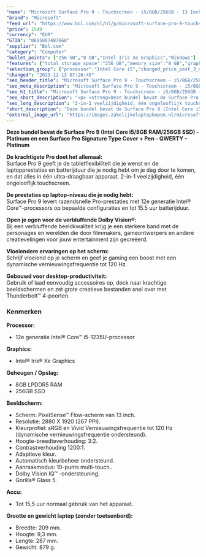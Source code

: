 ```yaml
---
"name": "Microsoft Surface Pro 9 - Touchscreen - i5/8GB/256GB - 13 Inch - Platinum + Signature Type Cover + Pen - QWERTY - Platinum"
"brand": "Microsoft"
"feed_url": "https://www.bol.com/nl/nl/p/microsoft-surface-pro-9-touchscreen-i5-8gb-256gb-13-inch-platinum-signature-type-cover-pen-qwerty-platinum/9300000141588643"
"price": 1549
"currency": "EUR"
"GTIN": "0655887487668"
"supplier": "Bol.com"
"category": "Computer"
"bullet_points": ["256 GB","8 GB","Intel Iris Xe Graphics","Windows"]
"features": {"total_storage_space":"256 GB","memory_size":"8 GB","graphics_card":"Intel Iris Xe Graphics","operating_system":"Windows"}
"selection_group": {"processor":"Intel Core i5","changed_price_past_3_days":false,"product_family":"Surface Pro 9"}
"changed": "2023-12-13 07:26:45"
"seo_header_title": "Microsoft Surface Pro 9 - Touchscreen - i5/8GB/256GB - 13 Inch - Platinum + Signature Type Cover + Pen - QWERTY - Platinum"
"seo_meta_description": "Microsoft Surface Pro 9 - Touchscreen - i5/8GB/256GB - 13 Inch - Platinum + Signature Type Cover + Pen - QWERTY - Platinum"
"seo_h1_title": "Microsoft Surface Pro 9 - Touchscreen - i5/8GB/256GB - 13 Inch - Platinum + Signature Type Cover + Pen - QWERTY - Platinum"
"seo_short_description": "<p> <strong>Deze bundel bevat de Surface Pro 9 (Intel Core i5/8GB RAM/256GB SSD) - Platinum en een Surface Pro Signature Type Cover + Pen - QWERTY - Platinum</strong> </p> <p> <strong>De krachtigste Pro doet het allemaal:</strong><br />Surface Pro 9 geeft je de tabletflexibiliteit die je wenst en de laptopprestaties en batterijduur die je nodig hebt om je dag door te komen, en dat alles in één ultra-draagbaar apparaat."
"seo_long_description": "2-in-1 veelzijdigheid, één ongelooflijk touchscreen. </p> <p> <strong>De prestaties op laptop-niveau die je nodig hebt:</strong><br />Surface Pro 9 levert razendsnelle Pro-prestaties met 12e generatie Intel® Core™-processors op bepaalde configuraties en tot 15. 5 uur batterijduur. </p> <p> <strong>Open je ogen voor de verbluffende Dolby Vision®:</strong><br />Bij een verbluffende beeldkwaliteit krijg je een sterkere band met de personages en werelden die door filmmakers, gameontwerpers en andere creatievelingen voor jouw entertainment zijn gecreëerd. </p> <p> <strong>Vloeiendere ervaringen op het scherm:</strong><br />Schrijf vloeiend op je scherm en geef je gaming een boost met een dynamische vernieuwingsfrequentie tot 120 Hz. </p> <p> <strong>Gebouwd voor desktop-productiviteit:</strong><br />Gebruik of laad eenvoudig accessoires op, dock naar krachtige beeldschermen en zet grote creatieve bestanden snel over met Thunderbolt™ 4-poorten. </p> <h3>Kenmerken</h3> <p> <strong>Processor:</strong> </p> <ul> <li>12e generatie Intel® Core™ i5-1235U-processor</li> </ul> <p> <strong>Graphics:</strong> </p> <ul> <li>Intel® Iris® Xe Graphics</li> </ul> <p> <strong>Geheugen / Opslag:</strong> </p> <ul> <li>8GB LPDDR5 RAM</li> <li>256GB SSD</li> </ul> <p> <strong>Beeldscherm:</strong> </p> <ul> <li>Scherm: PixelSense™ Flow-scherm van 13 inch. </li> <li>Resolutie: 2880 X 1920 (267 PPI). </li> <li>Kleurprofiel: sRGB en Vivid Vernieuwingsfrequentie tot 120 Hz (dynamische vernieuwingsfrequentie ondersteund). </li> <li>Hoogte-breedteverhouding: 3:2. </li> <li>Contrastverhouding 1200:1. </li> <li>Adaptieve kleur. </li> <li>Automatisch kleurbeheer ondersteund. </li> <li>Aanraakmodus: 10-punts multi-touch. . </li> <li>Dolby Vision IQ™ -ondersteuning. </li> <li>Gorilla® Glass 5. </li> </ul> <p> <strong>Accu:</strong> </p> <ul> <li>Tot 15,5 uur normaal gebruik van het apparaat. </li> </ul> <p> <strong>Grootte en gewicht laptop (zonder toetsenbord):</strong> </p> <ul> <li>Breedte: 209 mm. </li> <li>Hoogte: 9,3 mm. </li> <li>Lengte: 287 mm. </li> <li>Gewicht: 879 g. </li> </ul>"
"short_description": "Deze bundel bevat de Surface Pro 9 (Intel Core i5/8GB RAM/256GB SSD) - Platinum en een Surface Pro Signature Type Cover + Pen - QWERTY - Platinum De krachtigste Pro doet het allemaal: Surface Pro 9 geeft je de tabletflexibiliteit die je wenst en de laptopprestaties en batterijduur die je nodig hebt om je dag door te komen, en dat alles in één ultra-draagbaar apparaat. 2-in-1 veelzijdigheid, één ongelooflijk touchscreen. De prestaties op laptop-niveau die je nodig hebt: Surface Pro 9 levert razendsnelle Pro-prestaties met 12e generatie Intel® Core™-processors op bepaalde configuraties en tot 15.5 uur batterijduur. Open je ogen voor de verbluffende Dolby Vision®: Bij een verbluffende beeldkwaliteit krijg je een sterkere band met de personages en werelden die door filmmakers, gameontwerpers en andere creatievelingen voor jouw entertainment zijn gecreëerd. Vloeiendere ervaringen op het scherm: Schrijf vloeiend op je scherm en geef je gaming een boost met een dynamische vernieuwingsfrequentie tot 120 Hz. Gebouwd voor desktop-productiviteit: Gebruik of laad eenvoudig accessoires op, dock naar krachtige beeldschermen en zet grote creatieve bestanden snel over met Thunderbolt™ 4-poorten. Kenmerken Processor: 12e generatie Intel® Core™ i5-1235U-processor Graphics: Intel® Iris® Xe Graphics Geheugen / Opslag: 8GB LPDDR5 RAM 256GB SSD Beeldscherm: Scherm: PixelSense™ Flow-scherm van 13 inch. Resolutie: 2880 X 1920 (267 PPI). Kleurprofiel: sRGB en Vivid Vernieuwingsfrequentie tot 120 Hz (dynamische vernieuwingsfrequentie ondersteund). Hoogte-breedteverhouding: 3:2. Contrastverhouding 1200:1. Adaptieve kleur. Automatisch kleurbeheer ondersteund. Aanraakmodus: 10-punts multi-touch.. Dolby Vision IQ™ -ondersteuning. Gorilla® Glass 5. Accu: Tot 15,5 uur normaal gebruik van het apparaat. Grootte en gewicht laptop (zonder toetsenbord): Breedte: 209 mm. Hoogte: 9,3 mm. Lengte: 287 mm. Gewicht: 879 g."
"external_image_url": "https://images.zakelijkelaptopkopen.nl/microsoft-surface-pro-9-touchscreen-i5-8gb-256gb-13-inch-platinum-signature-type-cover-pen-qwerty-platinum.webp"
---
```


<p> <strong>Deze bundel bevat de Surface Pro 9 (Intel Core i5/8GB RAM/256GB SSD) - Platinum en een Surface Pro Signature Type Cover + Pen - QWERTY - Platinum</strong> </p> <p> <strong>De krachtigste Pro doet het allemaal:</strong><br />Surface Pro 9 geeft je de tabletflexibiliteit die je wenst en de laptopprestaties en batterijduur die je nodig hebt om je dag door te komen, en dat alles in één ultra-draagbaar apparaat. 2-in-1 veelzijdigheid, één ongelooflijk touchscreen. </p> <p> <strong>De prestaties op laptop-niveau die je nodig hebt:</strong><br />Surface Pro 9 levert razendsnelle Pro-prestaties met 12e generatie Intel® Core™-processors op bepaalde configuraties en tot 15.5 uur batterijduur. </p> <p> <strong>Open je ogen voor de verbluffende Dolby Vision®:</strong><br />Bij een verbluffende beeldkwaliteit krijg je een sterkere band met de personages en werelden die door filmmakers, gameontwerpers en andere creatievelingen voor jouw entertainment zijn gecreëerd. </p> <p> <strong>Vloeiendere ervaringen op het scherm:</strong><br />Schrijf vloeiend op je scherm en geef je gaming een boost met een dynamische vernieuwingsfrequentie tot 120 Hz. </p> <p> <strong>Gebouwd voor desktop-productiviteit:</strong><br />Gebruik of laad eenvoudig accessoires op, dock naar krachtige beeldschermen en zet grote creatieve bestanden snel over met Thunderbolt™ 4-poorten. </p> <h3>Kenmerken</h3> <p> <strong>Processor:</strong> </p> <ul> <li>12e generatie Intel® Core™ i5-1235U-processor</li> </ul> <p> <strong>Graphics:</strong> </p> <ul> <li>Intel® Iris® Xe Graphics</li> </ul> <p> <strong>Geheugen / Opslag:</strong> </p> <ul> <li>8GB LPDDR5 RAM</li> <li>256GB SSD</li> </ul> <p> <strong>Beeldscherm:</strong> </p> <ul> <li>Scherm: PixelSense™ Flow-scherm van 13 inch.</li> <li>Resolutie: 2880 X 1920 (267 PPI).</li> <li>Kleurprofiel: sRGB en Vivid Vernieuwingsfrequentie tot 120 Hz (dynamische vernieuwingsfrequentie ondersteund).</li> <li>Hoogte-breedteverhouding: 3:2.</li> <li>Contrastverhouding 1200:1.</li> <li>Adaptieve kleur.</li> <li>Automatisch kleurbeheer ondersteund.</li> <li>Aanraakmodus: 10-punts multi-touch..</li> <li>Dolby Vision IQ™ -ondersteuning.</li> <li>Gorilla® Glass 5.</li> </ul> <p> <strong>Accu:</strong> </p> <ul> <li>Tot 15,5 uur normaal gebruik van het apparaat.</li> </ul> <p> <strong>Grootte en gewicht laptop (zonder toetsenbord):</strong> </p> <ul> <li>Breedte: 209 mm.</li> <li>Hoogte: 9,3 mm.</li> <li>Lengte: 287 mm.</li> <li>Gewicht: 879 g.</li> </ul>
